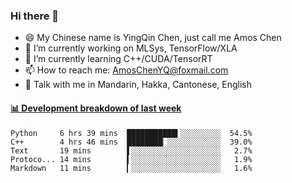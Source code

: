 ### Hi there 👋
- 😄 My Chinese name is YingQin Chen, just call me Amos Chen
- 🔭 I’m currently working on MLSys, TensorFlow/XLA
- 🌱 I’m currently learning C++/CUDA/TensorRT
- 📫 How to reach me: AmosChenYQ@foxmail.com
- 💬 Talk with me in Mandarin, Hakka, Cantonese, English

<!-- waka-box start -->
#### <a href="https://gist.github.com/becb911736b10de673d72f2a472b1e52" target="_blank">📊 Development breakdown of last week</a>
```text
Python     6 hrs 39 mins  ███████████▍░░░░░░░░░  54.5%
C++        4 hrs 46 mins  ████████▏░░░░░░░░░░░░  39.0%
Text       19 mins        ▌░░░░░░░░░░░░░░░░░░░░   2.7%
Protoco... 14 mins        ▍░░░░░░░░░░░░░░░░░░░░   1.9%
Markdown   11 mins        ▎░░░░░░░░░░░░░░░░░░░░   1.6%
```
<!-- waka-box end -->


<!--
**AmosChenYQ/AmosChenYQ** is a ✨ _special_ ✨ repository because its `README.md` (this file) appears on your GitHub profile.

Here are some ideas to get you started:

- 🔭 I’m currently working on 
- 🌱 I’m currently learning ...
- 👯 I’m looking to collaborate on ...
- 🤔 I’m looking for help with ...
- 📫 How to reach me: AmosChenYQ@foxmail.com
- 😄 Pronouns: ...
- ⚡ Fun fact: ...
-->
